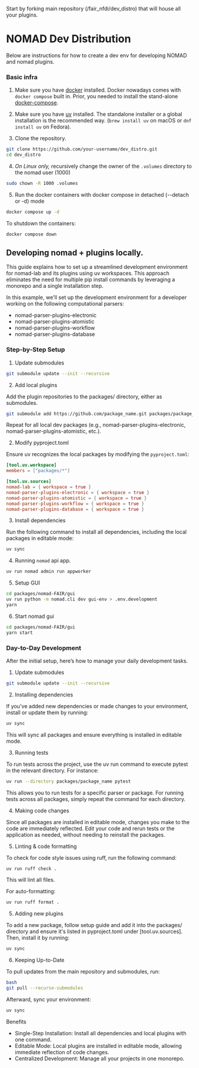 Start by forking main repository (/fair_nfdi/dev_distro) that will house all your plugins.

# NOMAD Dev Distribution

Below are instructions for how to create a dev env for developing NOMAD and nomad plugins.

### Basic infra

1. Make sure you have [docker](https://docs.docker.com/engine/install/) installed.
   Docker nowadays comes with `docker compose` built in. Prior, you needed to
   install the stand-alone [docker-compose](https://docs.docker.com/compose/install/).

2. Make sure you have [uv](https://docs.astral.sh/uv/getting-started/installation/) installed.
   The standalone installer or a global installation is the recommended way.
   (`brew install uv` on macOS or `dnf install uv` on Fedora).

3. Clone the repository.

```bash
git clone https://github.com/your-username/dev_distro.git
cd dev_distro
```

4. _On Linux only,_ recursively change the owner of the `.volumes` directory to the nomad user (1000)

```sh
sudo chown -R 1000 .volumes
```

5. Run the docker containers with docker compose in detached (--detach or -d) mode

```sh
docker compose up -d
```

To shutdown the containers:

```sh
docker compose down
```

## Developing nomad + plugins locally.

This guide explains how to set up a streamlined development environment for nomad-lab and its plugins using uv workspaces.
This approach eliminates the need for multiple pip install commands by leveraging a monorepo and a single installation step.

In this example, we'll set up the development environment for a developer working on the following computational parsers:

- nomad-parser-plugins-electronic
- nomad-parser-plugins-atomistic
- nomad-parser-plugins-workflow
- nomad-parser-plugins-database

### Step-by-Step Setup

1. Update submodules

```bash
git submodule update --init --recursive
```

2. Add local plugins

Add the plugin repositories to the packages/ directory, either as submodules.

```bash
git submodule add https://github.com/package_name.git packages/package_name
```

Repeat for all local dev packages (e.g., nomad-parser-plugins-electronic, nomad-parser-plugins-atomistic, etc.).

2. Modify pyproject.toml

Ensure uv recognizes the local packages by modifying the `pyproject.toml`:

```toml
[tool.uv.workspace]
members = ["packages/*"]

[tool.uv.sources]
nomad-lab = { workspace = true }
nomad-parser-plugins-electronic = { workspace = true }
nomad-parser-plugins-atomistic = { workspace = true }
nomad-parser-plugins-workflow = { workspace = true }
nomad-parser-plugins-database = { workspace = true }
```

3. Install dependencies

Run the following command to install all dependencies, including the local packages in editable mode:

```bash
uv sync
```

4. Running `nomad` api app.

```bash
uv run nomad admin run appworker
```

5. Setup GUI

```bash
cd packages/nomad-FAIR/gui
uv run python -m nomad.cli dev gui-env > .env.development
yarn
```

6. Start nomad gui

```bash
cd packages/nomad-FAIR/gui
yarn start
```

### Day-to-Day Development

After the initial setup, here’s how to manage your daily development tasks.

1. Update submodules

```bash
git submodule update --init --recursive
```

2. Installing dependencies

If you've added new dependencies or made changes to your environment, install or update them by running:

```bash
uv sync
```

This will sync all packages and ensure everything is installed in editable mode.

3. Running tests

To run tests across the project, use the uv run command to execute pytest in the relevant directory. For instance:

```bash
uv run --directory packages/package_name pytest
```

This allows you to run tests for a specific parser or package. For running tests across all packages, simply repeat the command for each directory.

4. Making code changes

Since all packages are installed in editable mode, changes you make to the code are immediately reflected. Edit your code and rerun tests or the application as needed, without needing to reinstall the packages.

5. Linting & code formatting

To check for code style issues using ruff, run the following command:

```bash
uv run ruff check .
```

This will lint all files.

For auto-formatting:

```bash
uv run ruff format .
```

5. Adding new plugins

To add a new package, follow setup guide and add it into the packages/ directory and ensure it's listed in pyproject.toml under [tool.uv.sources]. Then, install it by running:

```bash
uv sync
```

6. Keeping Up-to-Date

To pull updates from the main repository and submodules, run:

```bash
bash
git pull --recurse-submodules
```

Afterward, sync your environment:

```bash
uv sync
```

Benefits

- Single-Step Installation: Install all dependencies and local plugins with one command.
- Editable Mode: Local plugins are installed in editable mode, allowing immediate reflection of code changes.
- Centralized Development: Manage all your projects in one monorepo.
